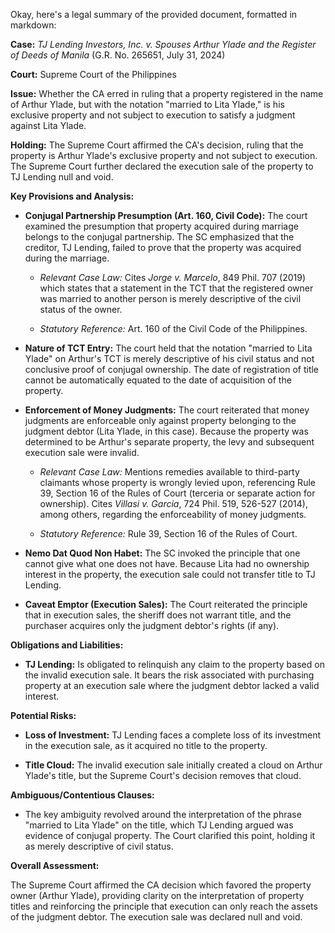 Okay, here's a legal summary of the provided document, formatted in markdown:

**Case:** *TJ Lending Investors, Inc. v. Spouses Arthur Ylade and the Register of Deeds of Manila* (G.R. No. 265651, July 31, 2024)

**Court:** Supreme Court of the Philippines

**Issue:** Whether the CA erred in ruling that a property registered in the name of Arthur Ylade, but with the notation "married to Lita Ylade," is his exclusive property and not subject to execution to satisfy a judgment against Lita Ylade.

**Holding:** The Supreme Court affirmed the CA's decision, ruling that the property is Arthur Ylade's exclusive property and not subject to execution. The Supreme Court further declared the execution sale of the property to TJ Lending null and void.

**Key Provisions and Analysis:**

*   **Conjugal Partnership Presumption (Art. 160, Civil Code):** The court examined the presumption that property acquired during marriage belongs to the conjugal partnership. The SC emphasized that the creditor, TJ Lending, failed to prove that the property was acquired during the marriage.

    *   *Relevant Case Law:* Cites *Jorge v. Marcelo*, 849 Phil. 707 (2019) which states that a statement in the TCT that the registered owner was married to another person is merely descriptive of the civil status of the owner.

    *   *Statutory Reference:* Art. 160 of the Civil Code of the Philippines.

*   **Nature of TCT Entry:** The court held that the notation "married to Lita Ylade" on Arthur's TCT is merely descriptive of his civil status and not conclusive proof of conjugal ownership. The date of registration of title cannot be automatically equated to the date of acquisition of the property.

*   **Enforcement of Money Judgments:** The court reiterated that money judgments are enforceable only against property belonging to the judgment debtor (Lita Ylade, in this case). Because the property was determined to be Arthur's separate property, the levy and subsequent execution sale were invalid.

    *   *Relevant Case Law:* Mentions remedies available to third-party claimants whose property is wrongly levied upon, referencing Rule 39, Section 16 of the Rules of Court (terceria or separate action for ownership). Cites *Villasi v. Garcia*, 724 Phil. 519, 526-527 (2014), among others, regarding the enforceability of money judgments.

    *   *Statutory Reference:* Rule 39, Section 16 of the Rules of Court.

*   **Nemo Dat Quod Non Habet:** The SC invoked the principle that one cannot give what one does not have. Because Lita had no ownership interest in the property, the execution sale could not transfer title to TJ Lending.

*   **Caveat Emptor (Execution Sales):**  The Court reiterated the principle that in execution sales, the sheriff does not warrant title, and the purchaser acquires only the judgment debtor's rights (if any).

**Obligations and Liabilities:**

*   **TJ Lending:** Is obligated to relinquish any claim to the property based on the invalid execution sale. It bears the risk associated with purchasing property at an execution sale where the judgment debtor lacked a valid interest.

**Potential Risks:**

*   **Loss of Investment:** TJ Lending faces a complete loss of its investment in the execution sale, as it acquired no title to the property.

*   **Title Cloud:** The invalid execution sale initially created a cloud on Arthur Ylade's title, but the Supreme Court's decision removes that cloud.

**Ambiguous/Contentious Clauses:**

*   The key ambiguity revolved around the interpretation of the phrase "married to Lita Ylade" on the title, which TJ Lending argued was evidence of conjugal property. The Court clarified this point, holding it as merely descriptive of civil status.

**Overall Assessment:**

The Supreme Court affirmed the CA decision which favored the property owner (Arthur Ylade), providing clarity on the interpretation of property titles and reinforcing the principle that execution can only reach the assets of the judgment debtor.  The execution sale was declared null and void.
